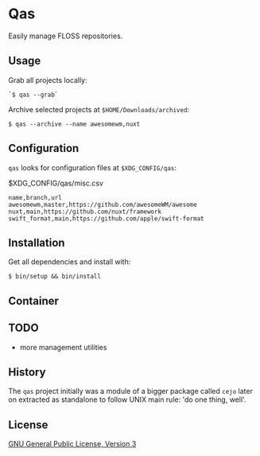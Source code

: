 # Qas

Easily manage FLOSS repositories.

## Usage

Grab all projects locally: 

    `$ qas --grab`

Archive selected projects at `$HOME/Downloads/archived`: 

    $ qas --archive --name awesomewm,nuxt

## Configuration

`qas` looks for configuration files at `$XDG_CONFIG/qas`:


$XDG_CONFIG/qas/misc.csv
```csv
name,branch,url
awesomewm,master,https://github.com/awesomeWM/awesome
nuxt,main,https://github.com/nuxt/framework
swift_format,main,https://github.com/apple/swift-format
```

## Installation

Get all dependencies and install with:

    $ bin/setup && bin/install

## Container

## TODO

- more management utilities

## History
The `qas` project initially was a module of a bigger package called `cejo`
later on extracted as standalone to follow UNIX main rule: 'do one thing, well'.


## License
[GNU General Public License, Version 3](https://www.gnu.org/licenses/gpl-3.0.en.html)
